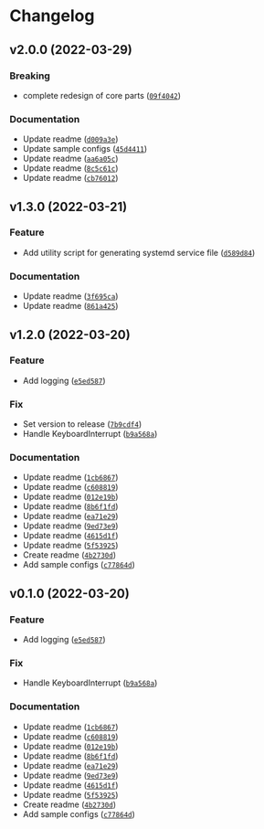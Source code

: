# Changelog

<!--next-version-placeholder-->

## v2.0.0 (2022-03-29)
### Breaking
* complete redesign of core parts ([`09f4042`](https://github.com/ark-key/backup-witch/commit/09f404297987f9c8362cbd7232245a61cc5419df))

### Documentation
* Update readme ([`d009a3e`](https://github.com/ark-key/backup-witch/commit/d009a3e591c4c8d3383bb8b36ca131b6c57af395))
* Update sample configs ([`45d4411`](https://github.com/ark-key/backup-witch/commit/45d4411a7333a18dc3e591e4127c32a9a38129f4))
* Update readme ([`aa6a05c`](https://github.com/ark-key/backup-witch/commit/aa6a05c2fa9614b078b9e3ca5a1b9a2edb58c366))
* Update readme ([`8c5c61c`](https://github.com/ark-key/backup-witch/commit/8c5c61c3c746069b0defbf02458783e2a90e9a59))
* Update readme ([`cb76012`](https://github.com/ark-key/backup-witch/commit/cb760123cf6fc2211daeea1dd0fa6b575bf600d6))

## v1.3.0 (2022-03-21)
### Feature
* Add utility script for generating systemd service file ([`d589d84`](https://github.com/ark-key/backup-witch/commit/d589d84cc1e52e9314a9b76f9588ea5da9ace0c4))

### Documentation
* Update readme ([`3f695ca`](https://github.com/ark-key/backup-witch/commit/3f695cae497762fe6220e82b14423c4f7bccfe09))
* Update readme ([`861a425`](https://github.com/ark-key/backup-witch/commit/861a42573a3e08447f5bc54368c02d49df3ed16a))

## v1.2.0 (2022-03-20)
### Feature
* Add logging ([`e5ed587`](https://github.com/ark-key/backup-witch/commit/e5ed58726675e5fb62859b6445062d06e738415f))

### Fix
* Set version to release ([`7b9cdf4`](https://github.com/ark-key/backup-witch/commit/7b9cdf4628439b7943978aa7f933860918c7d12f))
* Handle KeyboardInterrupt ([`b9a568a`](https://github.com/ark-key/backup-witch/commit/b9a568a9d3b7fd049d7d82a671f033a4139f4f9b))

### Documentation
* Update readme ([`1cb6867`](https://github.com/ark-key/backup-witch/commit/1cb6867f7d2894957c35ea4ec1c4b7dfc0d30ef5))
* Update readme ([`c608819`](https://github.com/ark-key/backup-witch/commit/c6088191e494914d317447ab7d205fd79d2b5895))
* Update readme ([`012e19b`](https://github.com/ark-key/backup-witch/commit/012e19b90a3f7cd5a69ff4eb2eb1d1fe5d1b56ef))
* Update readme ([`8b6f1fd`](https://github.com/ark-key/backup-witch/commit/8b6f1fdf06f2fba7bca50c4bebcd360bbed19118))
* Update readme ([`ea71e29`](https://github.com/ark-key/backup-witch/commit/ea71e2945f7c1e3d8c81669d239e6a6cb5560889))
* Update readme ([`9ed73e9`](https://github.com/ark-key/backup-witch/commit/9ed73e9052e3a30c96683599ef72d64134d22a11))
* Update readme ([`4615d1f`](https://github.com/ark-key/backup-witch/commit/4615d1f4c92d6514eebc1ec01b50a921ae8ec2e7))
* Update readme ([`5f53925`](https://github.com/ark-key/backup-witch/commit/5f53925a55a9fb204f0b030cfe65447dc27a9a28))
* Create readme ([`4b2730d`](https://github.com/ark-key/backup-witch/commit/4b2730d9aef6fbc5c8947428f940f6728d22a615))
* Add sample configs ([`c77864d`](https://github.com/ark-key/backup-witch/commit/c77864d6b690ea22013528bc873c559e54eb9eb8))

## v0.1.0 (2022-03-20)
### Feature
* Add logging ([`e5ed587`](https://github.com/ark-key/backup-witch/commit/e5ed58726675e5fb62859b6445062d06e738415f))

### Fix
* Handle KeyboardInterrupt ([`b9a568a`](https://github.com/ark-key/backup-witch/commit/b9a568a9d3b7fd049d7d82a671f033a4139f4f9b))

### Documentation
* Update readme ([`1cb6867`](https://github.com/ark-key/backup-witch/commit/1cb6867f7d2894957c35ea4ec1c4b7dfc0d30ef5))
* Update readme ([`c608819`](https://github.com/ark-key/backup-witch/commit/c6088191e494914d317447ab7d205fd79d2b5895))
* Update readme ([`012e19b`](https://github.com/ark-key/backup-witch/commit/012e19b90a3f7cd5a69ff4eb2eb1d1fe5d1b56ef))
* Update readme ([`8b6f1fd`](https://github.com/ark-key/backup-witch/commit/8b6f1fdf06f2fba7bca50c4bebcd360bbed19118))
* Update readme ([`ea71e29`](https://github.com/ark-key/backup-witch/commit/ea71e2945f7c1e3d8c81669d239e6a6cb5560889))
* Update readme ([`9ed73e9`](https://github.com/ark-key/backup-witch/commit/9ed73e9052e3a30c96683599ef72d64134d22a11))
* Update readme ([`4615d1f`](https://github.com/ark-key/backup-witch/commit/4615d1f4c92d6514eebc1ec01b50a921ae8ec2e7))
* Update readme ([`5f53925`](https://github.com/ark-key/backup-witch/commit/5f53925a55a9fb204f0b030cfe65447dc27a9a28))
* Create readme ([`4b2730d`](https://github.com/ark-key/backup-witch/commit/4b2730d9aef6fbc5c8947428f940f6728d22a615))
* Add sample configs ([`c77864d`](https://github.com/ark-key/backup-witch/commit/c77864d6b690ea22013528bc873c559e54eb9eb8))
